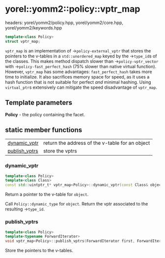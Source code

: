 # yorel::yomm2::policy::**vptr_map**
headers: yorel/yomm2/policy.hpp, yorel/yomm2/core.hpp, yorel/yomm2/keywords.hpp

```c++
template<class Policy>
struct vptr_map;
```

`vptr_map` is an implementation of ->`policy-external_vptr` that stores the
pointers to the v-tables in a `std::unordered_map` keyed by the ->`type_id`s of
the classes. This makes method dispatch slower than ->`policy-vptr_vector` with
->`policy-fast_perfect_hash` (75% slower than native virtual function). However,
`vptr_map` has some advantages: `fast_perfect_hash` takes more time to
initialize. It also sacrifices memory space for speed, as it uses a hash
function that is not suitable for perfect _and_ minimal hashing. Using
`virtual_ptr`s extensively can mitigate the speed disadvantage of `vptr_map`.

## Template parameters

**Policy** - the policy containing the facet.

## static member functions
|                                 |                                                 |
| ------------------------------- | ----------------------------------------------- |
| [dynamic_vptr](#dynamic_vptr)   | return the address of the v-table for an object |
| [publish_vptrs](#publish_vptrs) | store the vptrs                                 |

### dynamic_vptr

```c++
template<class Policy>
template<class Class>
const std::uintptr_t* vptr_map<Policy>::dynamic_vptr(const Class& object);
```

Return a pointer to the v-table for `object`.

Call `Policy::dynamic_type` for `object`. Return the vptr associated to the
resulting ->`type_id`.

### publish_vptrs

```c++
template<class Policy>
template<typename ForwardIterator>
void vptr_map<Policy>::publish_vptrs(ForwardIterator first, ForwardIterator last);
```

Store the pointers to the v-tables.
